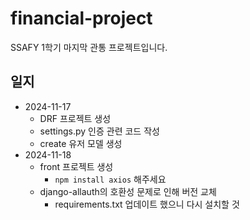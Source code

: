 # financial-project
SSAFY 1학기 마지막 관통 프로젝트입니다.

## 일지
- 2024-11-17
    - DRF 프로젝트 생성
    - settings.py 인증 관련 코드 작성
    - create 유저 모델 생성
- 2024-11-18
    - front 프로젝트 생성
        - `npm install axios` 해주세요
    - django-allauth의 호환성 문제로 인해 버전 교체
        - requirements.txt 업데이트 했으니 다시 설치할 것